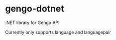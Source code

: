 gengo-dotnet
============

.NET library for Gengo API

Currently only supports language and languagepair
